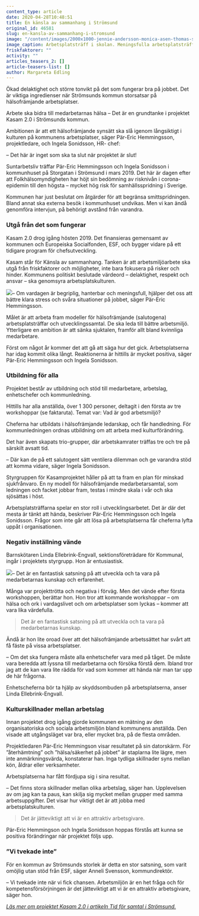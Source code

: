 ```yaml
---
content_type: article
date: 2020-04-28T10:48:51
title: En känsla av sammanhang i Strömsund
original_id: 46581
slug: en-kansla-av-sammanhang-i-stromsund
image: "/content/images/2000x1000-jennie-andersson-monica-asen-thomas-sandberg-perry-ekholm-foto-anneli-asen-carlsson.jpg"
image_caption: Arbetsplatsträff i skolan. Meningsfulla arbetsplatsträffar är ett av målen med projektet Kasam 2.0 i Strömsund. På bild lärarna Jennie Andersson, Monica Åsén, Thomas Sandberg och Perry Ekholm.
friskfaktorer: ""
activity: ""
articles_teasers_2: []
article-teasers-list: []
author: Margareta Edling
---
```


Ökad delaktighet och större tonvikt på det som fungerar bra på jobbet. Det är viktiga ingredienser när Strömsunds kommun storsatsar på hälsofrämjande arbetsplatser.

Arbete ska bidra till medarbetarnas hälsa – Det är en grundtanke i projektet Kasam 2.0 i Strömsunds kommun.

Ambitionen är att ett hälsofrämjande synsätt ska slå igenom långsiktigt i kulturen på kommunens arbetsplatser, säger Pär-Eric Hemmingsson, projektledare, och Ingela Sonidsson, HR- chef:

– Det här är inget som ska ta slut när projektet är slut!

Suntarbetsliv träffar Pär-Eric Hemmingsson och Ingela Sonidsson i kommunhuset på Storgatan i Strömsund i mars 2019. Det här är dagen efter att Folkhälsomyndigheten har höjt sin bedömning av risknivån i corona-epidemin till den högsta ­– mycket hög risk för samhällsspridning i Sverige.

Kommunen har just beslutat om åtgärder för att begränsa smittspridningen. Bland annat ska externa besök i kommunhuset undvikas. Men vi kan ändå genomföra intervjun, på behörigt avstånd från varandra.

### Utgå från det som fungerar

Kasam 2.0 drog igång hösten 2019. Det finansieras gemensamt av kommunen och Europeiska Socialfonden, ESF, och bygger vidare på ett tidigare program för chefsutveckling.

Kasam står för Känsla av sammanhang. Tanken är att arbetsmiljöarbete ska utgå från friskfaktorer och möjligheter, inte bara fokusera på risker och hinder. Kommunens politiskt beslutade värdeord – delaktighet, respekt och ansvar – ska genomsyra arbetsplatskulturen.

[![](https://www.suntarbetsliv.se/wp-content/uploads/2020/04/200x220-per-eric-hemmingsson-foto-annelie-asen-carlsson.jpg)](https://www.suntarbetsliv.se/wp-content/uploads/2020/04/200x220-per-eric-hemmingsson-foto-annelie-asen-carlsson.jpg)– Om vardagen är begriplig, hanterbar och meningsfull, hjälper det oss att bättre klara stress och svåra situationer på jobbet, säger Pär-Eric Hemmingsson.

Målet är att arbeta fram modeller för hälsofrämjande (salutogena) arbetsplatsträffar och utvecklingssamtal. De ska leda till bättre arbetsmiljö. Ytterligare en ambition är att sänka sjuktalen, framför allt bland kvinnliga medarbetare.

Först om något år kommer det att gå att säga hur det gick. Arbetsplatserna har idag kommit olika långt. Reaktionerna är hittills är mycket positiva, säger Pär-Eric Hemmingsson och Ingela Sonidsson.

### Utbildning för alla

Projektet består av utbildning och stöd till medarbetare, arbetslag, enhetschefer och kommunledning.

Hittills har alla anställda, över 1 300 personer, deltagit i den första av tre workshoppar (se faktaruta). Temat var: Vad är god arbetsmiljö?

Cheferna har utbildats i hälsofrämjande ledarskap, och får handledning. För kommunledningen ordnas utbildning om att arbeta med kulturförändring.

Det har även skapats trio-grupper, där arbetskamrater träffas tre och tre på särskilt avsatt tid.

– Där kan de på ett salutogent sätt ventilera dilemman och ge varandra stöd att komma vidare, säger Ingela Sonidsson.

Styrgruppen för Kasamprojektet håller på att ta fram en plan för minskad sjukfrånvaro. En ny modell för hälsofrämjande medarbetarsamtal, som ledningen och facket jobbar fram, testas i mindre skala i vår och ska sjösättas i höst.

Arbetsplatsträffarna spelar en stor roll i utvecklingsarbetet. Det är där det mesta är tänkt att hända, beskriver Pär-Eric Hemmingsson och Ingela Sonidsson. Frågor som inte går att lösa på arbetsplatserna får cheferna lyfta uppåt i organisationen.

### Negativ inställning vände

Barnskötaren Linda Ellebrink-Engvall, sektionsföreträdare för Kommunal, ingår i projektets styrgrupp. Hon är entusiastisk.

[![](https://www.suntarbetsliv.se/wp-content/uploads/2020/04/200x220-linda-ellebrink-engvall-foto.jpg)](https://www.suntarbetsliv.se/wp-content/uploads/2020/04/200x220-linda-ellebrink-engvall-foto.jpg)– Det är en fantastisk satsning på att utveckla och ta vara på medarbetarnas kunskap och erfarenhet.

Många var projekttrötta och negativa i förväg. Men det vände efter första workshoppen, berättar hon. Hon tror att kommande workshoppar – om hälsa och ork i vardagslivet och om arbetsplatser som lyckas – kommer att vara lika värdefulla.

> Det är en fantastisk satsning på att utveckla och ta vara på medarbetarnas kunskap.

Ändå är hon lite oroad över att det hälsofrämjande arbetssättet har svårt att få fäste på vissa arbetsplatser.

– Om det ska fungera måste alla enhetschefer vara med på tåget. De måste vara beredda att lyssna till medarbetarna och försöka förstå dem. Ibland tror jag att de kan vara lite rädda för vad som kommer att hända när man tar upp de här frågorna.

Enhetscheferna bör ta hjälp av skyddsombuden på arbetsplatserna, anser Linda Ellebrink-Engvall.

### Kulturskillnader mellan arbetslag

Innan projektet drog igång gjorde kommunen en mätning av den organisatoriska och sociala arbetsmiljön bland kommunens anställda. Den visade att utgångsläget var bra, eller mycket bra, på de flesta områden.

Projektledaren Pär-Eric Hemmingson visar resultatet på sin datorskärm. För ”återhämtning” och ”hälsa/säkerhet på jobbet” är staplarna lite lägre, men inte anmärkningsvärda, konstaterar han. Inga tydliga skillnader syns mellan kön, åldrar eller verksamheter.

Arbetsplatserna har fått fördjupa sig i sina resultat.

– Det finns stora skillnader mellan olika arbetslag, säger han. Upplevelsen av om jag kan ta paus, kan skilja sig mycket mellan grupper med samma arbetsuppgifter. Det visar hur viktigt det är att jobba med arbetsplatskulturen.

> Det är jätteviktigt att vi är en attraktiv arbetsgivare.

Pär-Eric Hemmingson och Ingela Sonidsson hoppas förstås att kunna se positiva förändringar när projektet följs upp.

### ”Vi tvekade inte”

För en kommun av Strömsunds storlek är detta en stor satsning, som varit omöjlig utan stöd från ESF, säger Anneli Svensson, kommundirektör.

– Vi tvekade inte när vi fick chansen. Arbetsmiljön är en het fråga och för kompetensförsörjningen är det jätteviktigt att vi är en attraktiv arbetsgivare, säger hon.

[_Läs mer om projektet Kasam 2.0 i artikeln Tid för samtal i Strömsund._](https://www.suntarbetsliv.se/artiklar/sam/tid-for-samtal-i-stromsund/)
